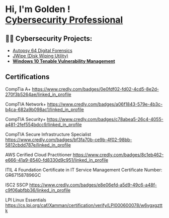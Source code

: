 <h1>Hi, I'm Golden ! <br/><a href="https://github.com/GoldenConnor", <a href="https://www.linkedin.com/in/golden-connor/">Cybersecurity Professional</a>

<h2>👨‍💻 Cybersecurity Projects:</h2>

  - [Autopsy 64 Digital Forensics](https://github.com/GoldenConnor/Autopsy)
  - [JWipe (Disk Wiping Utility)](https://github.com/GoldenConnor/JWipe-Disk-Sanitation)
  - **[Windows 10 Tenable Vulnerability Management](https://github.com/GoldenConnor/Windows-10-Vulnerability-Management)**
 
 
  
    



<h2> Certifications</h2>

CompTia A+ https://www.credly.com/badges/0e0fdf02-fd02-4cd5-8e2d-270f3b5264ae/linked_in_profile

CompTIA Network+ https://www.credly.com/badges/a06f1843-579e-4b3c-b4ca-682a9b098ac1/linked_in_profile

CompTIA Security+ https://www.credly.com/badges/c78abea5-26c4-4055-a481-2fef554bdcc9/linked_in_profile

CompTIA Secure Infrastructure Specialist https://www.credly.com/badges/bf3fa70b-ce9b-4f02-98bb-5812cbdd787e/linked_in_profile

AWS Cerified Cloud Practitioner https://www.credly.com/badges/8c1eb462-e666-41a9-8540-fd8330d9c951/linked_in_profile

ITIL 4 Foundation Certificate in IT Service Management Certificate Number: GR671587896GC

ISC2 SSCP https://www.credly.com/badges/e8e06efd-a5d9-49c6-a48f-c9f06abfbb36/linked_in_profile

LPI Linux Essentials https://cs.lpi.org/caf/Xamman/certification/verify/LPI000600078/w6vgxgzttk


